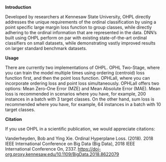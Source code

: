 <b>Introduction</b>

Developed by researchers at Kennesaw State University, OHPL directly addresses the unique requirements of the ordinal classification by using a point specific large margin loss function to group classes, while directly adhering to the ordinal information that are represented in the data. DNN’s built using OHPL perform on par with existing state-of-the-art ordinal classifiers on small datasets, while demonstrating vastly improved results on larger standard benchmark datasets.

<b>Usage</b>

There are currently two implementations of OHPL. OPHL Two-Stage, where you can train the model multiple times using ordering (centroid) loss function first, and then the point loss function. OPHLall, where you can incorporate ordering loss and point loss simultaneously. OPHLall offers two options: Mean Zero-One Error (MZE) and Mean Absolute Error (MAE). Mean loss is recommended in scenarios where you have, for example, 200 instances in a batch with 3 target classes. On the other hand, sum loss is recommended where you have, for example, 64 instances in a batch with 10 target classes.

<b>Citation</b>

If you use OHPL in a scientific publication, we would appreciate citations:

Vanderheyden, Bob and Ying Xie. Ordinal Hyperplane Loss. (2018). 
  2018 IEEE International Conference on Big Data (Big Data), 
  2018 IEEE International Conference On, 2337. https://doi-org.proxy.kennesaw.edu/10.1109/BigData.2018.8622079
